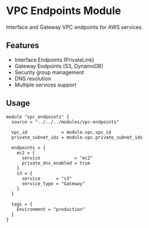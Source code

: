 # VPC Endpoints Module

Interface and Gateway VPC endpoints for AWS services.

## Features
- Interface Endpoints (PrivateLink)
- Gateway Endpoints (S3, DynamoDB)
- Security group management
- DNS resolution
- Multiple services support

## Usage

```hcl
module "vpc_endpoints" {
  source = "../../../modules/vpc-endpoints"

  vpc_id             = module.vpc.vpc_id
  private_subnet_ids = module.vpc.private_subnet_ids
  
  endpoints = {
    ec2 = {
      service             = "ec2"
      private_dns_enabled = true
    }
    s3 = {
      service      = "s3"
      service_type = "Gateway"
    }
  }
  
  tags = {
    Environment = "production"
  }
}
```
